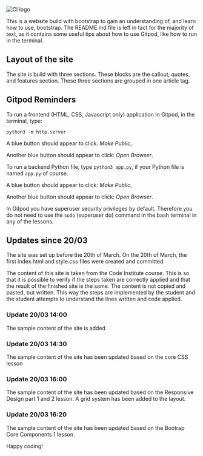 ![CI logo](https://codeinstitute.s3.amazonaws.com/fullstack/ci_logo_small.png)

This is a website build with bootstrap to gain an understanding of, and learn how to use, bootstrap. The README.md file is left in tact for the majority of text, as it contains some useful tips about how to use Gitpod, like how to run in the terminal.

## Layout of the site
The site is build with three sections. These blocks are the callout, quotes, and features section. 
These three sections are grouped in one article tag. 

## Gitpod Reminders

To run a frontend (HTML, CSS, Javascript only) application in Gitpod, in the terminal, type:

`python3 -m http.server`

A blue button should appear to click: *Make Public*,

Another blue button should appear to click: *Open Browser*.

To run a backend Python file, type `python3 app.py`, if your Python file is named `app.py` of course.

A blue button should appear to click: *Make Public*,

Another blue button should appear to click: *Open Browser*.

In Gitpod you have superuser security privileges by default. Therefore you do not need to use the `sudo` (superuser do) command in the bash terminal in any of the lessons.

## Updates since 20/03
The site was set up before the 20th of March. On the 20th of March, the first index.html and style.css files were created and committed. 

The content of this site is taken from the Code Institute course. This is so that it is possible to verify if the steps taken are correctly applied and that the result of the finished site is the same. 
The content is not copied and pasted, but written. This way the steps are implemented by the student and the student attempts to understand the lines written and code applied.

### Update 20/03 14:00 
The sample content of the site is added

### Update 20/03 14:30
The sample content of the site has been updated based on the core CSS lesson

### Update 20/03 16:00
The sample content of the site has been updated based on the Responsive Design part 1 and 2 lesson. A grid system has been added to the layout.

### Update 20/03 16:20
The sample content of the site has been updated based on the Bootrap Core Components 1 lesson. 


Happy coding!

